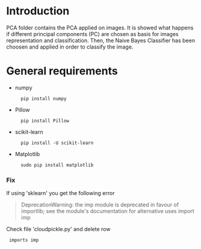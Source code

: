 # Introduction

PCA folder contains the PCA applied on images. It is showed what happens if different principal components (PC) are chosen as basis for images representation and classification. Then, the Naive Bayes Classifier has been choosen and applied in order to classify the image.

# General requirements

- numpy

        pip install numpy

- Pillow

        pip install Pillow

- scikit-learn

        pip install -U scikit-learn

- Matplotlib

        sudo pip install matplotlib
        
### Fix

If using 'sklearn' you get the following error

> DeprecationWarning: the imp module is deprecated in favour of importlib; see the module's documentation for alternative uses import imp

Check file 'cloudpickle.py' and delete row

     imports imp